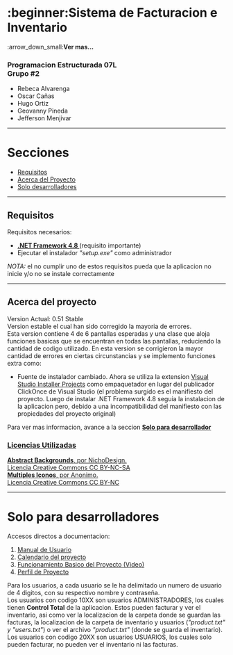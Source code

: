 <!DOCTYPE html>
<h1>:beginner:Sistema de Facturacion e Inventario</h1>
<p>:arrow_down_small:<strong>Ver mas...</strong></p>
<h3>Programacion Estructurada 07L <br>Grupo #2</h3>
<ul>
    <li>Rebeca Alvarenga</li>
    <li>Oscar Cañas</li>
    <li>Hugo Ortiz</li>
    <li>Geovanny Pineda</li>
    <li>Jefferson Menjivar</li>
</ul>
<hr>
<h1>Secciones</h1>
<ul>
  <li><a href = "#requisitos">Requisitos</a></li>
  <li><a href = "#acerca-de">Acerca del Proyecto</a></li>
  <li><a href = "#devs-only">Solo desarrolladores</a></li>
</ul>
<a name = "requisitos"></a>
<hr>
<h2>Requisitos</h2>
<p>Requisitos necesarios:</p>
<ul>
  <li><b><a href = "https://dotnet.microsoft.com/download/dotnet-framework/thank-you/net48-offline-installer">.NET Framework 4.8 </a></b> (requisito importante)</li>
  <li>Ejecutar el instalador <i>"setup.exe"</i> como administrador</li>
</ul>
<p><i>NOTA:</i> el no cumplir uno de estos requisitos pueda que la aplicacion no inicie y/o no se instale correctamente</p>
  <a name = "acerca-de"></a>
<hr>
<h2>Acerca del proyecto</h2>
<p>
  Version Actual: 0.51 Stable
  <br>
  Version estable el cual han sido corregido la mayoria de errores.
  <br>
  Esta version contiene 4 de 6 pantallas esperadas y una clase que aloja funciones basicas que se encuentran en todas las pantallas, reduciendo la cantidad de codigo utilizado.
  En esta version se corrigieron la mayor cantidad de errores en ciertas circunstancias y se implemento funciones extra como:
  <ul>
    <li>Fuente de instalador cambiado. Ahora se utiliza la extension <a href = "https://marketplace.visualstudio.com/items?itemName=VisualStudioClient.MicrosoftVisualStudio2017InstallerProjects">Visual Studio Installer Projects</a> como empaquetador en lugar del publicador ClickOnce de Visual Studio (el  problema surgido es el manifiesto del proyecto. Luego de instalar .NET Framework 4.8 seguia la instalacion de la aplicacion pero, debido a una incompatibilidad del manifiesto con las propiedades del proyecto original)</li>
  </ul>
</p>
<p>
  Para ver mas informacion, avance a la seccion <a href = "#devs-only"><b>Solo para desarrollador</b>
</p>
<h3>Licencias Utilizadas</h3>
<p>
  <b>Abstract Backgrounds</b>, por NichoDesign.<br>
  Licencia Creative Commons CC BY-NC-SA<br>
  <b>Multiples Iconos</b>, por Anonimo.<br>
  Licencia Creative Commons CC BY-NC
</p>
<a name = "devs-only"></a>
<hr>
<h1>Solo para desarrolladores</h1>
<p>
    Accesos directos a documentacion:
    <ol>
        <li><a href = "">Manual de Usuario</a></li>
        <li><a href = "">Calendario del proyecto</a></li>
        <li><a href = "">Funcionamiento Basico del Proyecto (Video)</a></li>
        <li><a href = "">Perfil de Proyecto</a></li>
    </ol>
</p>
<p>
    Para los usuarios, a cada usuario se le ha delimitado un numero de usuario de 4 digitos, con su respectivo nombre y contraseña.<br>
    Los usuarios con codigo 10XX son usuarios ADMINISTRADORES, los cuales tienen <b>Control Total</b> de la aplicacion. Estos pueden facturar y ver el inventario, asi como
    ver la localizacion de la carpeta donde se guardan las facturas, la localizacion de la carpeta de inventario y usuarios (<i>"product.txt" y "users.txt"</i>) o ver el 
    archivo <i>"product.txt"</i> (donde se guarda el inventario).<br>
    Los usuarios con codigo 20XX son usuarios USUARIOS, los cuales solo pueden facturar, no pueden ver el inventario ni las facturas.
</p>
